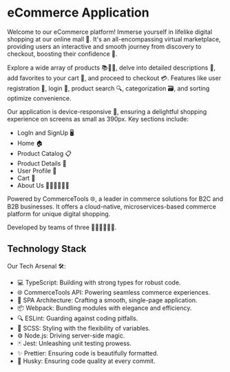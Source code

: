 # eCommerce Application

Welcome to our eCommerce platform! Immerse yourself in lifelike digital shopping at our online mall 🏪. It's an all-encompassing virtual marketplace, providing users an interactive and smooth journey from discovery to checkout, boosting their confidence 🚀.

Explore a wide array of products 📚👗👟, delve into detailed descriptions 📑, add favorites to your cart 🛒, and proceed to checkout 💳. Features like user registration 🔐, login 📝, product search 🔍, categorization 🗃️, and sorting optimize convenience.

Our application is device-responsive 📲, ensuring a delightful shopping experience on screens as small as 390px. Key sections include:

- LogIn and SignUp 🖥️
- Home 🏠
- Product Catalog 📋
- Product Details 🔎
- User Profile 👤
- Cart 🛒
- About Us 🙋‍♂️🙋‍♀️🙋‍♂️

Powered by CommerceTools 🌐, a leader in commerce solutions for B2C and B2B businesses. It offers a cloud-native, microservices-based commerce platform for unique digital shopping.

Developed by teams of three 👨‍💻👩‍💻👨‍💻.

## Technology Stack

Our Tech Arsenal 🛠️:

- 💻 TypeScript: Building with strong types for robust code.
- 🌐 CommerceTools API: Powering seamless commerce experiences.
- 🏢 SPA Architecture: Crafting a smooth, single-page application.
- 📦 Webpack: Bundling modules with elegance and efficiency.
- 🔍 ESLint: Guarding against coding pitfalls.
- 🎨 SCSS: Styling with the flexibility of variables.
- ⚙️ Node.js: Driving server-side magic.
- 🃏 Jest: Unleashing unit testing prowess.
- ✨ Prettier: Ensuring code is beautifully formatted.
- 🐶 Husky: Ensuring code quality at every commit.
